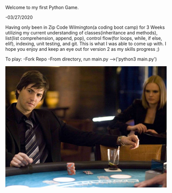 Welcome to my first Python Game.


-03/27/2020

Having only been in Zip Code Wilmington(a coding boot camp) for 3 Weeks utilizing my current understanding of classes(inheritance and methods), list(list comprehension, append, pop), control flow(for loops, while, if else, elif), indexing, unit testing, and git. This is what I was able to come up with. I hope you enjoy and keep an eye out for version 2 as my skills progress ;)

To play:
-Fork Repo
-From directory, run main.py -->('python3 main.py')

![21](/images/21_image.jpg)